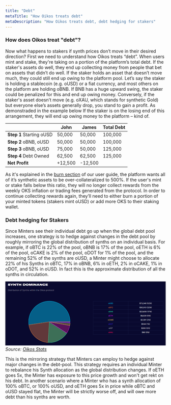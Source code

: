 ```yaml
---
title: "Debt"
metaTitle: "How Oikos treats debt"
metaDescription: "How Oikos treats debt, debt hedging for stakers"
---
```

### How does Oikos treat "debt"?
Now what happens to stakers if synth prices don’t move in their desired direction? First we need to understand how Oikos treats “debt”. When users mint and stake, they're taking on a portion of the platform’s total debt. If the staker's assets do well, they end up collecting money from people that bet on assets that didn’t do well. If the staker holds an asset that doesn’t move much, they could still end up owing to the platform pool. Let’s say the staker is holding a stablecoin (e.g. oUSD) or a fiat currency, and most others on the platform are holding oBNB. If BNB has a huge upward swing, the staker could be penalized for this and end up owing money. Conversely, if the staker's asset doesn’t move (e.g. oXAU, which stands for synthetic Gold) but everyone else’s assets generally drop, you stand to gain a profit. As demonstraded in the example below If the staker is on the losing end of this arrangement, they will end up owing money to the platform – kind of.

| | John | James | Total Debt |
|-------|-------|-------|-------|
| **Step 1** Starting oUSD | 50,000 | 50,000 | 100,000 |
| **Step 2** oBNB, oUSD | 50,000 | 50,000 | 100,000 |
| **Step 3** oBNB, oUSD | 75,000 | 50,000 | 125,000 |
| **Step 4** Debt Owned | 62,500 | 62,500 | 125,000 |
| **Net Profit** | +12,500 | -12,500 | |

As it's explained in the [burn section](burn.md) of our user guide, the platform wants all of it’s synthetic assets to be over-collateralized to 500%. If the user's mint or stake falls below this ratio, they will no longer collect rewards from the weekly OKS inflation or trading fees generated from the protocol. In order to continue collecting rewards again, they’ll need to either burn a portion of your minted tokens (stakers mint oUSD) or add more OKS to their staking wallet.

### Debt hedging for Stakers
Since Minters see their individual debt go up when the global debt pool increases, one strategy is to hedge against changes in the debt pool by roughly mirroring the global distribution of synths on an individual basis.
For example, if oBTC is 22% of the pool, oBNB is 17% of the pool, oETH is 6% of the pool, oCAKE is 2% of the pool, oDOT  for 1% of the pool, and the remaining 52% of the synths are oUSD, a Minter might choose to allocate 22% of his Synths in oBTC, 17% in oBNB, 6% in oETH, 2% in oCAKE, 1% in oDOT, and 52% in oUSD. In fact this is the approximate distribution of all the synths in circulation.

![Dashboard](dashboard.png)
 *Source: [Oikos Stats](https://stats.oikos.cash)*

This is the mirroring strategy that Minters can employ to hedge against major changes in the debt-pool. This strategy requires an individual Minter to rebalance his Synth allocation as the global distribution changes. If oETH goes 5x, the Minter has exposure to this price growth and won't get rekt on his debt. In another scenario where a Minter who has a synth allocation of 100% oBTC, or 100% oUSD, and oETH goes 5x in price while oBTC and oUSD stayed flat, the Minter will be strictly worse off, and will owe more debt than his synths are worth.
